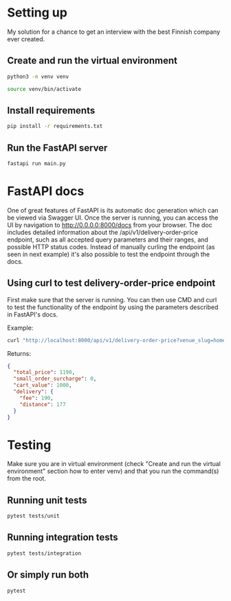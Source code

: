 # Setting up

My solution for a chance to get an interview with the best Finnish company ever created.

## Create and run the virtual environment

```bash
python3 -m venv venv
```

```bash
source venv/bin/activate
```

## Install requirements

```bash
pip install -r requirements.txt
```

## Run the FastAPI server

```bash
fastapi run main.py
```

# FastAPI docs

One of great features of FastAPI is its automatic doc generation which can be viewed via Swagger UI. Once the server is running, you can access the UI by navigation to http://0.0.0.0:8000/docs from your browser. The doc includes detailed information about the /api/v1/delivery-order-price endpoint, such as all accepted query parameters and their ranges, and possible HTTP status codes. Instead of manually curling the endpoint (as seen in next example) it's also possible to test the endpoint through the docs.

## Using curl to test delivery-order-price endpoint

First make sure that the server is running. You can then use CMD and curl to test the functionality of the endpoint by using the parameters described in FastAPI's docs.

Example:

```bash
curl "http://localhost:8000/api/v1/delivery-order-price?venue_slug=home-assignment-venue-helsinki&cart_value=1000&user_lat=60.17094&user_lon=24.93087"
```

Returns:

```json
{
  "total_price": 1190,
  "small_order_surcharge": 0,
  "cart_value": 1000,
  "delivery": {
    "fee": 190,
    "distance": 177
  }
}
```

# Testing

Make sure you are in virtual environment (check "Create and run the virtual environment" section how to enter venv) and that you run the command(s) from the root.

## Running unit tests

```bash
pytest tests/unit
```

## Running integration tests

```bash
pytest tests/integration
```

## Or simply run both

```bash
pytest
```
